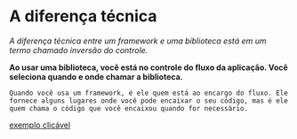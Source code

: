 # A diferença técnica


*A diferença técnica entre um framework e uma biblioteca está em um termo chamado inversão do controle.*

**Ao usar uma biblioteca, você está no controle do fluxo da aplicação. Você seleciona quando e onde chamar a biblioteca.**

````
Quando você usa um framework, é ele quem está ao encargo do fluxo. Ele fornece alguns lugares onde você pode encaixar o seu código, mas é ele quem chama o código que você encaixou quando for necessário.
````

[exemplo clicável](src=resumoDeConteudo/clicavel.md)